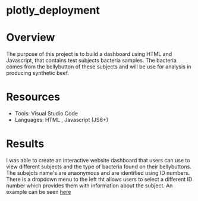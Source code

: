 # plotly_deployment

# Overview
The purpose of this project is to build a dashboard using HTML and Javascript, that contains test subjects bacteria samples. The bacteria comes from the bellybutton of these subjects and will be use for analysis in producing synthetic beef. 

# Resources
- Tools: Visual Studio Code
- Languages: HTML , Javascript (JS6+)

# Results
I was able to create an interactive website dashboard that users can use to view different subjects and the type of bacteria found on their bellybuttons. The subejcts name's are anaonymous and are identified using ID numbers. There is a dropdown menu to the left tht allows users to select a different ID number which provides them with information about the subject. An example can be seen [here](https://github.com/somtoesomeju/plotly_deployment/blob/main/Resources/bacteria_dashboard.png)
